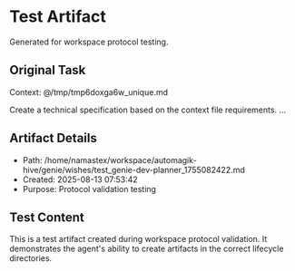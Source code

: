 # Test Artifact

Generated for workspace protocol testing.

## Original Task

Context: @/tmp/tmp6doxga6w_unique.md

Create a technical specification based on the context file requirements.
...

## Artifact Details
- Path: /home/namastex/workspace/automagik-hive/genie/wishes/test_genie-dev-planner_1755082422.md
- Created: 2025-08-13 07:53:42
- Purpose: Protocol validation testing

## Test Content
This is a test artifact created during workspace protocol validation.
It demonstrates the agent's ability to create artifacts in the correct
lifecycle directories.
